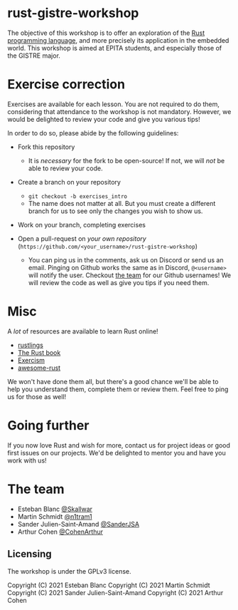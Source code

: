 # rust-gistre-workshop

The objective of this workshop is to offer an exploration of the
[Rust programming language](https://www.rust-lang.org), and more precisely its application
in the embedded world.
This workshop is aimed at EPITA students, and especially those of the GISTRE major.

# Exercise correction

Exercises are available for each lesson. You are not required to do them, considering that
attendance to the workshop is not mandatory. However, we would be delighted to review your
code and give you various tips!

In order to do so, please abide by the following guidelines:

- Fork this repository
  - It is *necessary* for the fork to be open-source! If not, we will *not* be able to review
your code.

- Create a branch on your repository
  - `git checkout -b exercises_intro`
  - The name does not matter at all. But you must create a different branch for us to see
only the changes you wish to show us.

- Work on your branch, completing exercises

- Open a pull-request on *your own repository* (`https://github.com/<your_username>/rust-gistre-workshop`)
  - You can ping us in the comments, ask us on Discord or send us an email. Pinging on Github
works the same as in Discord, `@<username>` will notify the user. Checkout [the team](#the-team)
for our Github usernames! We will review the code as well as give you tips if you need them.

# Misc

A *lot* of resources are available to learn Rust online!

* [rustlings](https://github.com/rust-lang/rustlings)
* [The Rust book](https://doc.rust-lang.org/book/)
* [Exercism](https://exercism.io/tracks/rust)
* [awesome-rust](https://github.com/rust-unofficial/awesome-rust)

We won't have done them all, but there's a good chance we'll be able to help you understand
them, complete them or review them. Feel free to ping us for those as well!

# Going further

If you now love Rust and wish for more, contact us for project ideas or good first issues
on our projects. We'd be delighted to mentor you and have you work with us!

# The team

* Esteban Blanc [@Skallwar](https://github.com/skallwar)
* Martin Schmidt [@n1tram1](https://github.com/n1tram1)
* Sander Julien-Saint-Amand [@SanderJSA](https://github.com/SanderJSA)
* Arthur Cohen [@CohenArthur](https://github.com/cohenarthur)

## Licensing

The workshop is under the GPLv3 license.

Copyright (C) 2021 Esteban Blanc
Copyright (C) 2021 Martin Schmidt
Copyright (C) 2021 Sander Julien-Saint-Amand
Copyright (C) 2021 Arthur Cohen
